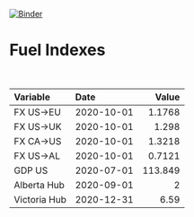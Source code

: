 [![Binder](https://mybinder.org/badge_logo.svg)](https://mybinder.org/v2/gh/AyrtonB/Global-Gas-Prices/master)

# Fuel Indexes

<br>

| Variable     | Date       |    Value |
|:-------------|:-----------|---------:|
| FX US->EU    | 2020-10-01 |   1.1768 |
| FX US->UK    | 2020-10-01 |   1.298  |
| FX CA->US    | 2020-10-01 |   1.3218 |
| FX US->AL    | 2020-10-01 |   0.7121 |
| GDP US       | 2020-07-01 | 113.849  |
| Alberta Hub  | 2020-09-01 |   2      |
| Victoria Hub | 2020-12-31 |   6.59   |